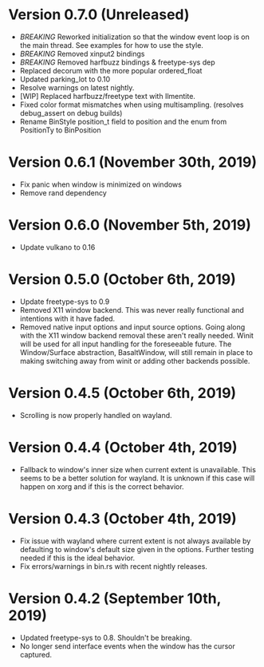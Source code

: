 # Version 0.7.0 (Unreleased)

- *BREAKING* Reworked initialization so that the window event loop is on the main thread. See examples for how to use the style.
- *BREAKING* Removed xinput2 bindings
- *BREAKING* Removed harfbuzz bindings & freetype-sys dep
- Replaced decorum with the more popular ordered_float
- Updated parking_lot to 0.10
- Resolve warnings on latest nightly.
- [WIP] Replaced harfbuzz/freetype text with Ilmentite.
- Fixed color format mismatches when using multisampling. (resolves debug_assert on debug builds)
- Rename BinStyle position_t field to position and the enum from PositionTy to BinPosition

# Version 0.6.1 (November 30th, 2019)

- Fix panic when window is minimized on windows
- Remove rand dependency

# Version 0.6.0 (November 5th, 2019)

- Update vulkano to 0.16

# Version 0.5.0 (October 6th, 2019)

- Update freetype-sys to 0.9
- Removed X11 window backend. This was never really functional and intentions with it have faded.
- Removed native input options and input source options. Going along with the X11 window backend removal these aren't really needed. Winit will be used for all input handling for the foreseeable future. The Window/Surface abstraction, BasaltWindow, will still remain in place to making switching away from winit or adding other backends possible.

# Version 0.4.5 (October 6th, 2019)

- Scrolling is now properly handled on wayland.

# Version 0.4.4 (October 4th, 2019)

- Fallback to window's inner size when current extent is unavailable. This seems to be a better solution for wayland. It is unknown if this case will happen on xorg and if this is the correct behavior.

# Version 0.4.3 (October 4th, 2019)

- Fix issue with wayland where current extent is not always available by defaulting to window's default size given in the options. Further testing needed if this is the ideal behavior.
- Fix errors/warnings in bin.rs with recent nightly releases.

# Version 0.4.2 (September 10th, 2019)

- Updated freetype-sys to 0.8. Shouldn't be breaking.
- No longer send interface events when the window has the cursor captured.
